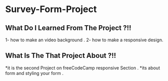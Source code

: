 # Survey-Form-Project
## What Do I Learned From The Project ?!!
  1- how to make an video background .
  2- how to make a responsive design.
## What Is The That Project About ?!!
  *it is the second Project on freeCodeCamp responsive Section .
  *its about form and styling your form .
